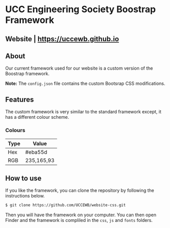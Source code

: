 # UCC Engineering Society Boostrap Framework
## Website | https://uccewb.github.io
## About
Our current framework used for our website is a custom version of the Boostrap framework.

__Note:__ The `config.json` file contains the custom Bootsrap CSS modifications.

## Features
The custom framework is very similar to the standard framework except, it has a different colour scheme.

### Colours
Type | Value
--- | ---
Hex | #eba55d
RGB | 235,165,93

## How to use
If you like the framework, you can clone the repository by following the instructions below.
```bash
$ git clone https://github.com/UCCEWB/website-css.git
```
Then you will have the framework on your computer.  You can then open Finder and the framework is compliled in the `css`, `js` and `fonts` folders.
